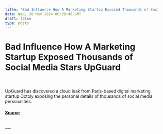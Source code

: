 ```yaml
---
title: "Bad Influence How A Marketing Startup Exposed Thousands of Social Media Stars UpGuard"
date: Wed, 20 Nov 2024 06:29:45 GMT
draft: false
type: posts
---
```

# Bad Influence How A Marketing Startup Exposed Thousands of Social Media Stars UpGuard

<br/>

<br/>
UpGuard has discovered a cloud leak from Paris-based digital marketing startup Octoly exposing the personal details of thousands of social media personalities.

#### [Source](https://www.upguard.com/breaches/cloud-leak-octoly)

<br/>
---
